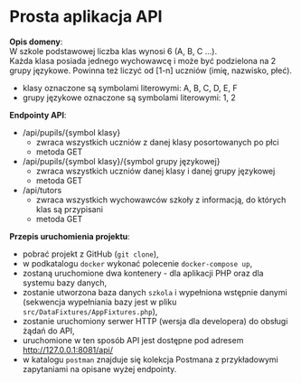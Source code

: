 # Prosta aplikacja API

**Opis domeny**:\
W szkole podstawowej liczba klas wynosi 6 (A, B, C ...).\
Każda klasa posiada jednego wychowawcę i może być podzielona na 2 grupy językowe. Powinna też liczyć od [1-n] uczniów (imię, nazwisko, płeć).
- klasy oznaczone są symbolami literowymi: A, B, C, D, E, F
- grupy językowe oznaczone są symbolami literowymi: 1, 2

**Endpointy API**:
- /api/pupils/{symbol klasy}
    - zwraca wszystkich uczniów z danej klasy posortowanych po płci
    - metoda GET
- /api/pupils/{symbol klasy}/{symbol grupy językowej}
    - zwraca wszystkich uczniów danej klasy i danej grupy językowej
    - metoda GET
- /api/tutors
    - zwraca wszystkich wychowawców szkoły z informacją, do których klas są przypisani
    - metoda GET

**Przepis uruchomienia projektu**:
- pobrać projekt z GitHub (`git clone`),
- w podkatalogu `docker` wykonać polecenie `docker-compose up`,
- zostaną uruchomione dwa kontenery - dla aplikacji PHP oraz dla systemu bazy danych,
- zostanie utworzona baza danych `szkola` i wypełniona wstępnie danymi (sekwencja wypełniania bazy jest w pliku `src/DataFixtures/AppFixtures.php`),
- zostanie uruchomiony serwer HTTP (wersja dla developera) do obsługi żądań do API,
- uruchomione w ten sposób API jest dostępne pod adresem http://127.0.0.1:8081/api/
- w katalogu `postman` znajduje się kolekcja Postmana z przykładowymi zapytaniami na opisane wyżej endpointy.
